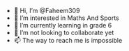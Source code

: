 - 👋 Hi, I’m @Faheem309
- 👀 I’m interested in Maths And Sports
- 🌱 I’m currently learning in grade 6
- 💞️ I’m not looking to collaborate yet
- 📫 The way to reach me is impossible

<!---
Faheem309/Faheem309 is a ✨ special ✨ repository because its `README.md` (this file) appears on your GitHub profile.
You can click the Preview link to take a look at your changes.
--->
